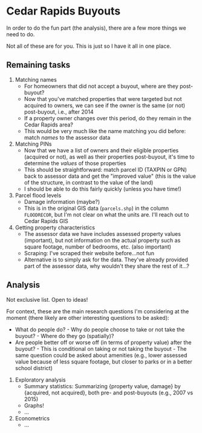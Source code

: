 
# Cedar Rapids Buyouts #

In order to do the fun part (the analysis), there are a few more things we need
to do. 

Not all of these are for you. This is just so I have it all in one place.

## Remaining tasks ##

1. Matching names
      - For homeowners that did not accept a buyout, where are they post-buyout?
      - Now that you've matched properties that were targeted but not acquired
        to owners, we can see if the owner is the same (or not) post-buyout,
        i.e., after 2014
      - If a property owner changes over this period, do they remain in the
        Cedar Rapids area?
      - This would be very much like the name matching you did before: match
        *names* to the assessor data 
2. Matching PINs
      - Now that we have a list of owners and their eligible properties (acquired or
        not), as well as their properties post-buyout, it's time to determine
        the *values* of those properties
      - This should be straightforward: match parcel ID (TAXPIN or GPN) back to
        assessor data and get the "improved value" (this is the value of the
        structure, in contrast to the value of the land)
      - I should be able to do this fairly quickly (unless you have time!)
3. Parcel flood levels
      - Damage information (maybe?)
      - This is in the original GIS data (`parcels.shp`) in the column
        `FLOODRECOR`, but I'm not clear on what the units are. I'll reach out to
        Cedar Rapids GIS
4. Getting property characteristics
      - The assessor data we have includes assessed property values (important),
        but not information on the actual property such as square footage,
        number of bedrooms, etc. (also important)
      - Scraping: I've scraped their website before...not fun
      - Alternative is to simply ask for the data. They've already provided part
        of the assessor data, why wouldn't they share the rest of it...?
        
## Analysis ##

Not exclusive list. Open to ideas!

For context, these are the main research questions I'm considering at the moment
(there likely are other interesting questions to be asked):

- What do people do?
      - Why do people choose to take or not take the buyout?
      - Where do they go (spatially)?
- Are people better off or worse off (in terms of property value) after the
  buyout?
      - This is conditional on taking or not taking the buyout
      - The same question could be asked about amenities (e.g., lower assessed
        value because of less square footage, but closer to parks or in a better
        school district)

1. Exploratory analysis
      - Summary statistics: Summarizing {property value, damage} by {acquired,
        not acquired}, both pre- and post-buyouts (e.g., 2007 vs 2015)
      - Graphs!
      - ...
2. Econometrics
      - ...
